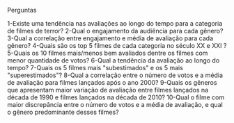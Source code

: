 Perguntas

1-Existe uma tendência nas avaliações ao longo do tempo para a categoria de filmes de terror?
2-Qual o engajamento da audiência para cada gênero?
3-Qual a correlação entre engajamento e média de avaliação para cada gênero?
4-Quais são os top 5 filmes de cada categoria no século XX e XXI ?
5-Quais os 10 filmes mais/menos bem avaliados dentre os filmes com menor quantidade de votos?
6-Qual a tendência da avaliação ao longo do tempo?
7-Quais os 5 filmes mais "subestimados" e os 5 mais "superestimados"?
8-Qual a correlação entre o número de votos e a média de avaliação para filmes lançados após o ano 2000?
9-Quais os gêneros que apresentam maior variação de avaliação entre filmes lançados na década de 1990 e filmes lançados na década de 2010?
10-Qual o filme com maior discrepância entre o número de votos e a média de avaliação, e qual o gênero predominante desses filmes?